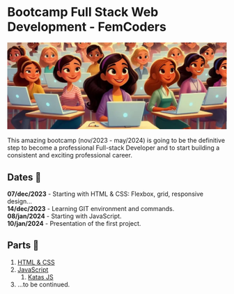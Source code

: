 ﻿# Bootcamp Full Stack Web Development - FemCoders

![Coders](img/coders.png)

This amazing bootcamp (nov/2023 - may/2024) is going to be the definitive step to become a professional Full-stack Developer and to start building a consistent and exciting professional career.

## Dates 📅

**07/dec/2023** - Starting with HTML & CSS: Flexbox, grid, responsive design... <br>
**14/dec/2023** - Learning GIT environment and commands. <br>
**08/jan/2024** - Starting with JavaScript. <br>
**10/jan/2024** - Presentation of the first project.

## Parts 📑

1. [HTML & CSS](https://github.com/angylearns/femcoders_fullstack/tree/main/01-html_css)
2. [JavaScript](https://github.com/angylearns/femcoders_fullstack/tree/main/02-javascript)
   1. [Katas JS](https://github.com/angylearns/femcoders_fullstack/tree/main/02-javascript/01-katas_js)
3. ...to be continued.
